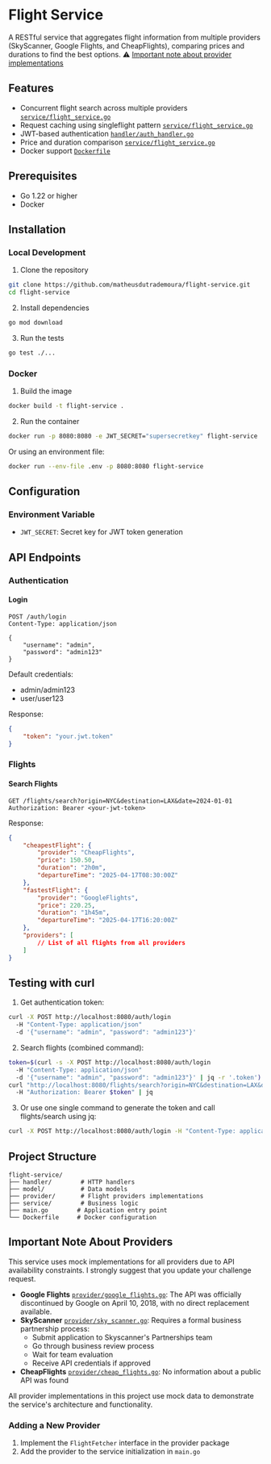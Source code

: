 # Flight Service

A RESTful service that aggregates flight information from multiple providers (SkyScanner, Google Flights, and CheapFlights), comparing prices and durations to find the best options. ⚠️ [Important note about provider implementations](#important-note-about-providers)

## Features

- Concurrent flight search across multiple providers [`service/flight_service.go`](service/flight_service.go)
- Request caching using singleflight pattern [`service/flight_service.go`](service/flight_service.go)
- JWT-based authentication [`handler/auth_handler.go`](handler/auth_handler.go)
- Price and duration comparison [`service/flight_service.go`](service/flight_service.go)
- Docker support [`Dockerfile`](Dockerfile)

## Prerequisites

- Go 1.22 or higher
- Docker

## Installation

### Local Development

1. Clone the repository
```bash
git clone https://github.com/matheusdutrademoura/flight-service.git
cd flight-service
```

2. Install dependencies
```bash
go mod download
```

3. Run the tests
```bash
go test ./...
```

### Docker

1. Build the image
```bash
docker build -t flight-service .
```

2. Run the container
```bash
docker run -p 8080:8080 -e JWT_SECRET="supersecretkey" flight-service
```

Or using an environment file:
```bash
docker run --env-file .env -p 8080:8080 flight-service
```

## Configuration

### Environment Variable

- `JWT_SECRET`: Secret key for JWT token generation

## API Endpoints

### Authentication

#### Login
```http
POST /auth/login
Content-Type: application/json

{
    "username": "admin",
    "password": "admin123"
}
```

Default credentials:
- admin/admin123
- user/user123

Response:
```json
{
    "token": "your.jwt.token"
}
```

### Flights

#### Search Flights
```http
GET /flights/search?origin=NYC&destination=LAX&date=2024-01-01
Authorization: Bearer <your-jwt-token>
```

Response:
```json
{
    "cheapestFlight": {
        "provider": "CheapFlights",
        "price": 150.50,
        "duration": "2h0m",
        "departureTime": "2025-04-17T08:30:00Z"
    },
    "fastestFlight": {
        "provider": "GoogleFlights",
        "price": 220.25,
        "duration": "1h45m",
        "departureTime": "2025-04-17T16:20:00Z"
    },
    "providers": [
        // List of all flights from all providers
    ]
}
```
## Testing with curl

1. Get authentication token:
```bash
curl -X POST http://localhost:8080/auth/login 
  -H "Content-Type: application/json" 
  -d '{"username": "admin", "password": "admin123"}'
```

2. Search flights (combined command):
```bash
token=$(curl -s -X POST http://localhost:8080/auth/login 
  -H "Content-Type: application/json" 
  -d '{"username": "admin", "password": "admin123"}' | jq -r '.token') && 
curl "http://localhost:8080/flights/search?origin=NYC&destination=LAX&date=2024-01-01" 
  -H "Authorization: Bearer $token" | jq
```

3. Or use one single command to generate the token and call flights/search using jq:
```bash
curl -X POST http://localhost:8080/auth/login -H "Content-Type: application/json" -d '{"username": "admin", "password": "admin123"}' | jq -r '.token' | xargs -I {} curl "http://localhost:8080/flights/search?origin=NYC&destination=LAX&date=2024-01-01" -H "Authorization: Bearer {}" | jq
```

## Project Structure

```
flight-service/
├── handler/        # HTTP handlers
├── model/          # Data models
├── provider/       # Flight providers implementations
├── service/        # Business logic
├── main.go        # Application entry point
└── Dockerfile     # Docker configuration
```

## Important Note About Providers

This service uses mock implementations for all providers due to API availability constraints. I strongly suggest that you update your challenge request.

- **Google Flights** [`provider/google_flights.go`](provider/google_flights.go): The API was officially discontinued by Google on April 10, 2018, with no direct replacement available.
- **SkyScanner** [`provider/sky_scanner.go`](provider/sky_scanner.go): Requires a formal business partnership process:
  - Submit application to Skyscanner's Partnerships team
  - Go through business review process
  - Wait for team evaluation
  - Receive API credentials if approved
- **CheapFlights** [`provider/cheap_flights.go`](provider/cheap_flights.go): No information about a public API was found

All provider implementations in this project use mock data to demonstrate the service's architecture and functionality.

### Adding a New Provider

1. Implement the `FlightFetcher` interface in the provider package
2. Add the provider to the service initialization in `main.go`